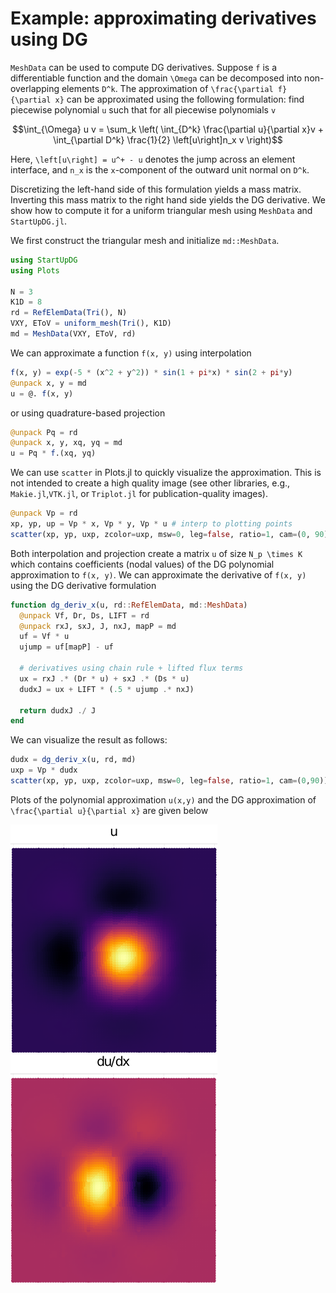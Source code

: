 # Example: approximating derivatives using DG

`MeshData` can be used to compute DG derivatives. Suppose ``f`` is a differentiable function and the domain ``\Omega`` can be decomposed into non-overlapping elements ``D^k``. The approximation of ``\frac{\partial f}{\partial x}`` can be approximated using the following formulation: find piecewise polynomial ``u`` such that for all piecewise polynomials ``v``
```math
\int_{\Omega} u v = \sum_k \left( \int_{D^k} \frac{\partial u}{\partial x}v + \int_{\partial D^k} \frac{1}{2} \left[u\right]n_x v \right)
```
Here, ``\left[u\right] = u^+ - u`` denotes the jump across an element interface, and ``n_x`` is the ``x``-component of the outward unit normal on ``D^k``.

Discretizing the left-hand side of this formulation yields a mass matrix. Inverting this mass matrix to the right hand side yields the DG derivative. We show how to compute it for a uniform triangular mesh using `MeshData` and `StartUpDG.jl`.

We first construct the triangular mesh and initialize `md::MeshData`.
```julia
using StartUpDG
using Plots

N = 3
K1D = 8
rd = RefElemData(Tri(), N)
VXY, EToV = uniform_mesh(Tri(), K1D)
md = MeshData(VXY, EToV, rd)
```
We can approximate a function ``f(x, y)`` using interpolation
```julia
f(x, y) = exp(-5 * (x^2 + y^2)) * sin(1 + pi*x) * sin(2 + pi*y)
@unpack x, y = md
u = @. f(x, y)
```
or using quadrature-based projection
```julia
@unpack Pq = rd
@unpack x, y, xq, yq = md
u = Pq * f.(xq, yq)
```
We can use `scatter` in Plots.jl to quickly visualize the approximation. This is not intended to create a high quality image (see other libraries, e.g., `Makie.jl`,`VTK.jl`, or `Triplot.jl` for publication-quality images).
```julia
@unpack Vp = rd
xp, yp, up = Vp * x, Vp * y, Vp * u # interp to plotting points
scatter(xp, yp, uxp, zcolor=uxp, msw=0, leg=false, ratio=1, cam=(0, 90))
```
Both interpolation and projection create a matrix `u` of size ``N_p \times K`` which contains coefficients (nodal values) of the DG polynomial approximation to ``f(x, y)``. We can approximate the derivative of ``f(x, y)`` using the DG derivative formulation
```julia
function dg_deriv_x(u, rd::RefElemData, md::MeshData)
  @unpack Vf, Dr, Ds, LIFT = rd
  @unpack rxJ, sxJ, J, nxJ, mapP = md
  uf = Vf * u
  ujump = uf[mapP] - uf

  # derivatives using chain rule + lifted flux terms
  ux = rxJ .* (Dr * u) + sxJ .* (Ds * u)  
  dudxJ = ux + LIFT * (.5 * ujump .* nxJ)

  return dudxJ ./ J
end
```
We can visualize the result as follows:
```julia
dudx = dg_deriv_x(u, rd, md)
uxp = Vp * dudx
scatter(xp, yp, uxp, zcolor=uxp, msw=0, leg=false, ratio=1, cam=(0,90))
```
Plots of the polynomial approximation ``u(x,y)`` and the DG approximation of ``\frac{\partial u}{\partial x}`` are given below

![u](assets/u.png)
![dudx](assets/dudx.png)
 ⠀
